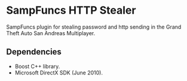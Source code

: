 # SampFuncs HTTP Stealer

SampFuncs plugin for stealing password and http sending in the Grand Theft Auto San Andreas Multiplayer. <br>

## Dependencies
- Boost C++ library. <br>
- Microsoft DirectX SDK (June 2010).